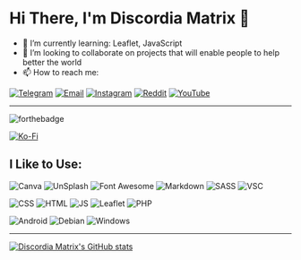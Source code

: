 # Hi There, I'm Discordia Matrix 👋

- 🌱 I’m currently learning: Leaflet, JavaScript
- 💞️ I’m looking to collaborate on projects that will enable people to help better the world 
- 📫 How to reach me:
 
[![Telegram](https://img.shields.io/badge/Telegram-2CA5E0?style=for-the-badge&logo=telegram&logoColor=white)](https://t.me/DiscordiaMatrix)
[![Email](https://img.shields.io/badge/ProtonMail-8B89CC?style=for-the-badge&logo=protonmail&logoColor=white)](mailto:discordia@rlsh.net)
[![Instagram](https://img.shields.io/badge/Instagram-E4405F?style=for-the-badge&logo=instagram&logoColor=white)](https://www.instagram.com/DiscordiaMatrix)
[![Reddit](https://img.shields.io/badge/Reddit-FF4500?style=for-the-badge&logo=reddit&logoColor=white)](https://reddit.com/DiscordiaChaos)
[![YouTube](https://img.shields.io/badge/YouTube-FF0000?style=for-the-badge&logo=youtube&logoColor=white)](https://Youtube.com/DiscordiaMatrix)

---
![forthebadge](https://forthebadge.com/images/badges/powered-by-black-magic.svg)

[![Ko-Fi](https://img.shields.io/badge/Ko--fi-F16061?style=for-the-badge&logo=ko-fi&logoColor=white)](https://ko-fi.com/RLSH)

## I Like to Use:

![Canva](https://img.shields.io/badge/Canva-%2300C4CC.svg?&style=for-the-badge&logo=Canva&logoColor=white)
![UnSplash](https://img.shields.io/badge/Unsplash-000000?style=for-the-badge&logo=Unsplash&logoColor=white)
![Font Awesome](https://img.shields.io/badge/Font_Awesome-339AF0?style=for-the-badge&logo=fontawesome&logoColor=white)
![Markdown](https://img.shields.io/badge/Markdown-000000?style=for-the-badge&logo=markdown&logoColor=white)
![SASS](https://img.shields.io/badge/Sass-CC6699?style=for-the-badge&logo=sass&logoColor=white)
![VSC](https://img.shields.io/badge/Visual_Studio_Code-0078D4?style=for-the-badge&logo=visual%20studio%20code&logoColor=white)

![CSS](https://img.shields.io/badge/CSS3-1572B6?style=for-the-badge&logo=css3&logoColor=white)
![HTML](https://img.shields.io/badge/HTML5-E34F26?style=for-the-badge&logo=html5&logoColor=white)
![JS](https://img.shields.io/badge/JavaScript-323330?style=for-the-badge&logo=javascript&logoColor=F7DF1E)
![Leaflet](https://img.shields.io/badge/Leaflet-199900?style=for-the-badge&logo=Leaflet&logoColor=white)
![PHP](https://img.shields.io/badge/PHP-777BB4?style=for-the-badge&logo=php&logoColor=white)

![Android](https://img.shields.io/badge/Android-3DDC84?style=for-the-badge&logo=android&logoColor=white)
![Debian](https://img.shields.io/badge/Debian-A81D33?style=for-the-badge&logo=debian&logoColor=white)
![Windows](https://img.shields.io/badge/Windows-0078D6?style=for-the-badge&logo=windows&logoColor=white)

---
[![Discordia Matrix's GitHub stats](https://github-readme-stats.vercel.app/api?username=DiscordiaMatrix&count_private=true&show_icons=true&theme=material-palenight)](https://github.com/anuraghazra/github-readme-stats)


<!---
DiscordiaMatrix/DiscordiaMatrix is a ✨ special ✨ repository because its `README.md` (this file) appears on your GitHub profile.
You can click the Preview link to take a look at your changes.
--->
